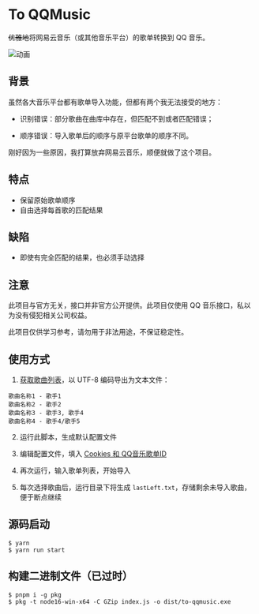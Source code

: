 # To QQMusic

~~优雅地~~将网易云音乐（或其他音乐平台）的歌单转换到 QQ 音乐。

![动画](https://github.com/alex3236/ToQQMusic/assets/45303195/003b527f-258a-4c92-8e15-2f0c4467f272)

## 背景

虽然各大音乐平台都有歌单导入功能，但都有两个我无法接受的地方：

- 识别错误：部分歌曲在曲库中存在，但匹配不到或者匹配错误；

- 顺序错误：导入歌单后的顺序与原平台歌单的顺序不同。

刚好因为一些原因，我打算放弃网易云音乐，顺便就做了这个项目。

## 特点
- 保留原始歌单顺序
- 自由选择每首歌的匹配结果

## 缺陷
- 即使有完全匹配的结果，也必须手动选择

## 注意

此项目与官方无关，接口并非官方公开提供。此项目仅使用 QQ 音乐接口，私以为没有侵犯相关公司权益。

此项目仅供学习参考，请勿用于非法用途，不保证稳定性。

## 使用方式

1. [获取歌曲列表](docs/Export.md)，以 UTF-8 编码导出为文本文件：

```plain
歌曲名称1 - 歌手1
歌曲名称2 - 歌手2
歌曲名称3 - 歌手3, 歌手4
歌曲名称4 - 歌手4/歌手5
```

2. 运行此脚本，生成默认配置文件

3. 编辑配置文件，填入 [Cookies 和 QQ音乐歌单ID](docs/QQProps.md)

4. 再次运行，输入歌单列表，开始导入

5. 每次选择歌曲后，运行目录下将生成 `lastLeft.txt`，存储剩余未导入歌曲，便于断点继续

## 源码启动
```shell
$ yarn
$ yarn run start
```

## 构建二进制文件（已过时）
```shell
$ pnpm i -g pkg
$ pkg -t node16-win-x64 -C GZip index.js -o dist/to-qqmusic.exe
```
